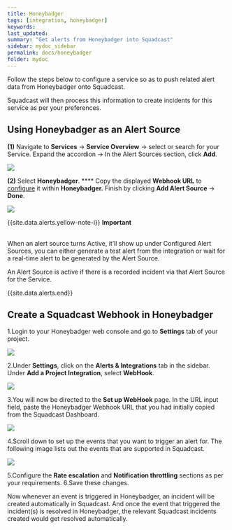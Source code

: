 ```yaml
---
title: Honeybadger
tags: [integration, honeybadger]
keywords: 
last_updated: 
summary: "Get alerts from Honeybadger into Squadcast"
sidebar: mydoc_sidebar
permalink: docs/honeybadger
folder: mydoc
---
```


Follow the steps below to configure a service so as to push related alert data from Honeybadger onto Squadcast.

Squadcast will then process this information to create incidents for this service as per your preferences.

## Using Honeybadger as an Alert Source

**(1)** Navigate to **Services** -> **Service Overview** -> select or search for your Service. Expand the accordion -> In the Alert Sources section, click **Add**.

![](<images/Alert_Sources.png>)

**(2)** Select **Honeybadger**. **** Copy the displayed **Webhook URL** to [configure](honeybadger#create-a-squadcast-webhook-in-honeybadger) it within **Honeybadger.** Finish by clicking **Add Alert Source** -> **Done**.

![](<images/Honeybadger.png>)

{{site.data.alerts.yellow-note-i}}
<b>Important</b><br/><br/>
<p>When an alert source turns Active, it’ll show up under Configured Alert Sources, you can either generate a test alert from the integration or wait for a real-time alert to be generated by the Alert Source.</p>
<p>An Alert Source is active if there is a recorded incident via that Alert Source for the Service.</p>
{{site.data.alerts.end}}

## Create a Squadcast Webhook in Honeybadger

1.Login to your Honeybadger web console and go to **Settings** tab of your project.

![](images/honeybadger_2.png)

2.Under **Settings**, click on the **Alerts & Integrations** tab in the sidebar. Under **Add a Project Integration**, select **WebHook**.

![](images/honeybadger_3.png)

3.You will now be directed to the **Set up WebHook** page. In the URL input field, paste the Honeybadger Webhook URL that you had initially copied from the Squadcast Dashboard.  

![](images/honeybadger_4.png)

4.Scroll down to set up the events that you want to trigger an alert for. The following image lists out the events that are supported in Squadcast.

![](images/honeybadger_5.png)

5.Configure the **Rate escalation** and **Notification throttling** sections as per your requirements.
6.Save these changes.

Now whenever an event is triggered in Honeybadger, an incident will be created automatically in Squadcast. And once the event that triggered the incident(s) is resolved in Honeybadger, the relevant Squadcast incidents created would get resolved automatically.
